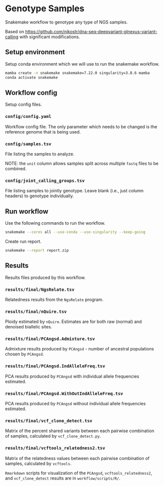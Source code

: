 # Genotype Samples
Snakemake workflow to genotype any type of NGS samples.

Based on https://github.com/nikostr/dna-seq-deepvariant-glnexus-variant-calling with significant modifications.



## Setup environment

Setup conda environment which we will use to run the snakemake workflow.

```bash
mamba create -n snakemake snakemake=7.22.0 singularity=3.8.6 mamba
conda activate snakemake
```



## Workflow config

Setup config files.

### `config/config.yaml`

Workflow config file. The only parameter which needs to be changed is the reference genome that is being used.

### `config/samples.tsv`

File listing the samples to analyze. 

NOTE: the `unit` column allows samples split across multiple `fastq` files to be combined. 

### `config/joint_calling_groups.tsv`

File listing samples to jointly genotype. Leave blank (i.e., just column headers) to genotype individually. 



## Run workflow

Use the following commands to run the workflow. 

```bash
snakemake --cores all --use-conda --use-singularity --keep-going 
```

Create run report.

```bash
snakemake --report report.zip
```



## Results

Results files produced by this workflow.

### `results/final/NgsRelate.tsv`

Relatedness results from the `NgsRelate` program. 

### `results/final/nQuire.tsv`

Ploidy estimated by `nQuire`. Estimates are for both raw (normal) and denoised biallelic sites.

### `results/final/PCAngsd.Admixture.tsv`

Admixture results produced by `PCAngsd` - number of ancestral populations chosen by `PCAngsd`.

### `results/final/PCAngsd.IndAlleleFreq.tsv`

PCA results produced by  `PCAngsd` with individual allele frequencies estimated.

### `results/final/PCAngsd.WithOutIndAlleleFreq.tsv`

PCA results produced by  `PCAngsd` without individual allele frequencies estimated.

### `results/final/vcf_clone_detect.tsv`

Matrix of the percent shared variants between each pairwise combination of samples, calculated by `vcf_clone_detect.py`.

### `results/final/vcftools_relatedness2.tsv`

Matrix of the relatedness values between each pairwise combination of samples, calculated by `vcftools`.



`Rmarkdown` scripts for visualization of the `PCAngsd`, `vcftools_relatedness2`, and `vcf_clone_detect` results are in `workflow/scripts/R/`.


